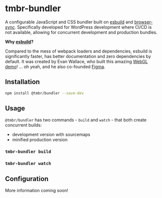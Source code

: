 # tmbr-bundler

A configurable JavaScript and CSS bundler built on [esbuild](https://esbuild.github.io) and [browser-sync](https://browsersync.io). Specifically developed for WordPress development where CI/CD is not available, allowing for concurrent development and production bundles.

**Why [esbuild](https://esbuild.github.io)?**

Compared to the mess of webpack loaders and dependencies, esbuild is significantly faster, has better documentation and zero dependencies by default. It was created by Evan Wallace, who built this amazing [WebGL demo](https://madebyevan.com/webgl-water)! ... oh yeah, and he also co-founded [Figma](https://www.figma.com/).

## Installation 

```bash
npm install @tmbr/bundler --save-dev
```

## Usage
`@tmbr/bundler` has two commands - `build` and `watch` - that both create concurrent builds: 
- development version with sourcemaps
- minified production version

### ``tmbr-bundler build``
### ``tmbr-bundler watch``

## Configuration

More information coming soon!
